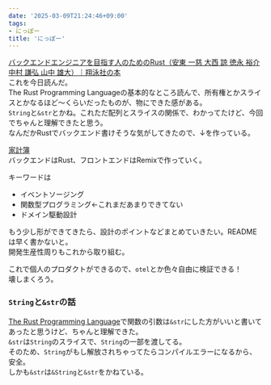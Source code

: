 ```yaml
---
date: '2025-03-09T21:24:46+09:00'
tags:
- にっぽー
title: 'にっぽー'
---
```

[バックエンドエンジニアを目指す人のためのRust（安東 一慈 大西 諒 徳永 裕介 中村 謙弘 山中 雄大）｜翔泳社の本](https://www.shoeisha.co.jp/book/detail/9784798186016)  
これを今日読んだ。  
The Rust Programming Languageの基本的なところ読んで、所有権とかスライスとかなるほど〜くらいだったものが、物にできた感がある。  
`String`と`&str`とかね。これただ配列とスライスの関係で、わかってたけど、今回でちゃんと理解できたと思う。  
なんだかRustでバックエンド書けそうな気がしてきたので、↓を作っている。  
<!--more-->
[家計簿](https://github.com/omihirofumi/kakeibo)  
バックエンドはRust、フロントエンドはRemixで作っていく。  

キーワードは  
- イベントソージング
- 関数型プログラミング←これまだあまりできてない
- ドメイン駆動設計

もう少し形ができてきたら、設計のポイントなどまとめていきたい。READMEは早く書かないと。  
開発生産性周りもこれから取り組む。  

これで個人のプロダクトができるので、`otel`とか色々自由に検証できる！  
壊しまくろう。


### `String`と`&str`の話
[The Rust Programming Language](https://doc.rust-jp.rs/book-ja/ch04-03-slices.html#%E5%BC%95%E6%95%B0%E3%81%A8%E3%81%97%E3%81%A6%E3%81%AE%E6%96%87%E5%AD%97%E5%88%97%E3%82%B9%E3%83%A9%E3%82%A4%E3%82%B9)で関数の引数は`&str`にした方がいいと書いてあったと思うけど、ちゃんと理解できた。  
`&str`は`String`のスライスで、`String`の一部を渡してる。  
そのため、`String`がもし解放されちゃってたらコンパイルエラーになるから、安全。  
しかも`&str`は`&String`と`&str`をかねている。
